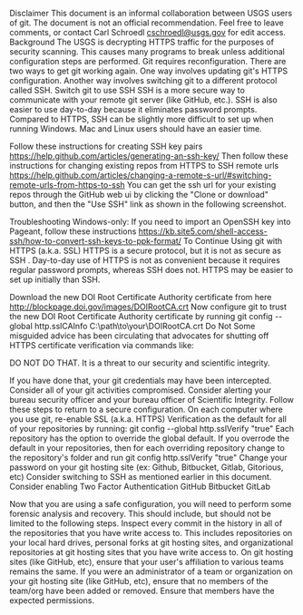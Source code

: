 Disclaimer
This document is an informal collaboration between USGS users of git. The document is not an official recommendation. Feel free to leave comments, or contact Carl Schroedl cschroedl@usgs.gov for edit access.
Background
The USGS is decrypting HTTPS traffic for the purposes of security scanning. This causes many programs to break unless additional configuration steps are performed. Git requires reconfiguration. There are two ways to get git working again. One way involves updating git's HTTPS configuration. Another way involves switching git to a different protocol called SSH.
Switch git to use SSH
SSH is a more secure way to communicate with your remote git server (like GitHub, etc.). SSH is also easier to use day-to-day because it eliminates password prompts. Compared to HTTPS, SSH can be slightly more difficult to set up when running Windows. Mac and Linux users should have an easier time.


Follow these instructions for creating SSH key pairs
https://help.github.com/articles/generating-an-ssh-key/
Then follow these instructions for changing existing repos from HTTPS to SSH remote urls
https://help.github.com/articles/changing-a-remote-s-url/#switching-remote-urls-from-https-to-ssh
You can get the ssh url for your existing repos through the GitHub web ui by clicking the "Clone or download" button, and then the "Use SSH" link as shown in the following screenshot.

Troubleshooting
Windows-only: If you need to import an OpenSSH key into Pageant, follow these instructions
https://kb.site5.com/shell-access-ssh/how-to-convert-ssh-keys-to-ppk-format/
To Continue Using git with HTTPS (a.k.a. SSL)
HTTPS is a secure protocol, but it is not as secure as SSH . Day-to-day use of HTTPS is not as convenient because it requires regular password prompts, whereas SSH does not. HTTPS may be easier to set up initially than SSH.


Download the new DOI Root Certificate Authority certificate from here
http://blockpage.doi.gov/images/DOIRootCA.crt
Now configure git to trust the new DOI Root Certificate Authority certificate by running
git config --global http.sslCAInfo C:\path\to\your\DOIRootCA.crt
Do Not
Some misguided advice has been circulating that advocates for shutting off HTTPS certificate verification via commands like:
 
DO NOT DO THAT. It is a threat to our security and scientific integrity.


If you have done that, your git credentials may have been intercepted. Consider all of your git activities compromised. Consider alerting your bureau security officer and your bureau officer of Scientific Integrity. Follow these steps to return to a secure configuration.
On each computer where you use git, re-enable SSL (a.k.a. HTTPS) Verification as the default for all of your repositories by running:
git config --global http.sslVerify "true"
Each repository has the option to override the global default. If you overrode the default in your repositories, then for each overriding repository change to the repository's folder and run
git config http.sslVerify "true"
Change your password on your git hosting site (ex: Github, Bitbucket, Gitlab, Gitorious, etc)
Consider switching to SSH as mentioned earlier in this document.
Consider enabling Two Factor Authentication
GitHub
Bitbucket
GitLab


Now that you are using a safe configuration, you will need to perform some forensic analysis and recovery. This should include, but should not be limited to the following steps.
Inspect every commit in the history in all of the repositories that you have write access to. This includes repositories on your local hard drives, personal forks at git hosting sites, and organizational repositories at git hosting sites that you have write access to.
On git hosting sites (like GitHub, etc), ensure that your user's affiliation to various teams remains the same.
If you were an administrator of a team or organization on your git hosting site (like GitHub, etc), ensure that no members of the team/org have been added or removed. Ensure that members have the expected permissions.

